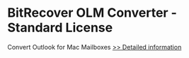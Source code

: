 # BitRecover OLM Converter - Standard License
Convert Outlook for Mac Mailboxes
[>> Detailed information](https://secure.shareit.com/shareit/product.html?productid=300876831&affiliateid=200057808)